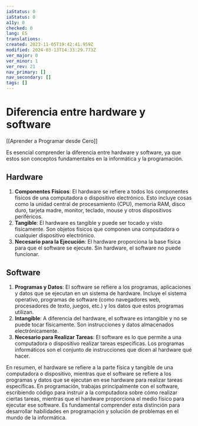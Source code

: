 ```yaml
---
iaStatus: 0
iaStatus: 0
a11y: 0
checked: 0
lang: ES
translations: 
created: 2023-11-05T19:42:41.959Z
modified: 2024-03-13T14:33:29.773Z
ver_major: 0
ver_minor: 1
ver_rev: 21
nav_primary: []
nav_secondary: []
tags: []
---
```

# Diferencia entre hardware y software

 [[Aprender a Programar desde Cero]]

Es esencial comprender la diferencia entre hardware y software, ya que estos son conceptos fundamentales en la informática y la programación.

## Hardware

1. **Componentes Físicos**: El hardware se refiere a todos los componentes físicos de una computadora o dispositivo electrónico. Esto incluye cosas como la unidad central de procesamiento (CPU), memoria RAM, disco duro, tarjeta madre, monitor, teclado, mouse y otros dispositivos periféricos.
2. **Tangible**: El hardware es tangible y puede ser tocado y visto físicamente. Son objetos físicos que componen una computadora o cualquier dispositivo electrónico.
3. **Necesario para la Ejecución**: El hardware proporciona la base física para que el software se ejecute. Sin hardware, el software no puede funcionar.

## Software

1. **Programas y Datos**: El software se refiere a los programas, aplicaciones y datos que se ejecutan en un sistema de hardware. Incluye el sistema operativo, programas de software (como navegadores web, procesadores de texto, juegos, etc.) y los datos que estos programas utilizan.
2. **Intangible**: A diferencia del hardware, el software es intangible y no se puede tocar físicamente. Son instrucciones y datos almacenados electrónicamente.
3. **Necesario para Realizar Tareas**: El software es lo que permite a una computadora o dispositivo realizar tareas específicas. Los programas informáticos son el conjunto de instrucciones que dicen al hardware qué hacer.

En resumen, el hardware se refiere a la parte física y tangible de una computadora o dispositivo, mientras que el software se refiere a los programas y datos que se ejecutan en ese hardware para realizar tareas específicas. En programación, trabajas principalmente con el software, escribiendo código para instruir a la computadora sobre cómo realizar ciertas tareas, mientras que el hardware proporciona el medio físico para ejecutar ese software. Es fundamental comprender esta distinción para desarrollar habilidades en programación y solución de problemas en el mundo de la informática.